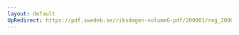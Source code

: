 ```yaml
---
layout: default
UpRedirect: https://pdf.swedeb.se/riksdagen-volumeG-pdf/200001/reg_200001/reg_200001_0153.pdf
---
```

